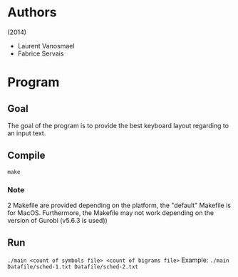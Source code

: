 # Authors
(2014)
- Laurent Vanosmael
- Fabrice Servais

# Program
## Goal
The goal of the program is to provide the best keyboard layout regarding to an input text.

## Compile
`make`
### Note
2 Makefile are provided depending on the platform, the "default" Makefile is for MacOS. Furthermore, the Makefile may not work depending on the version of Gurobi (v5.6.3 is used))

## Run
`./main <count of symbols file> <count of bigrams file>`
Example: `./main Datafile/sched-1.txt Datafile/sched-2.txt`
